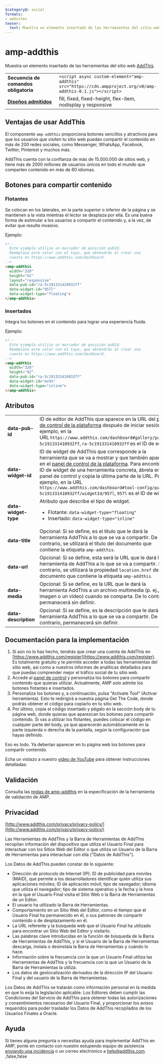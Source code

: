 ```yaml
---
$category@: social
formats:
- websites
teaser:
  text: Muestra un elemento insertado de las herramientas del sitio web AddThis.
---
```


<!---
Copyright 2018 The AMP HTML Authors. All Rights Reserved.

Licensed under the Apache License, Version 2.0 (the "License");
you may not use this file except in compliance with the License.
You may obtain a copy of the License at

      http://www.apache.org/licenses/LICENSE-2.0

Unless required by applicable law or agreed to in writing, software
distributed under the License is distributed on an "AS-IS" BASIS,
WITHOUT WARRANTIES OR CONDITIONS OF ANY KIND, either express or implied.
See the License for the specific language governing permissions and
limitations under the License.
-->

# amp-addthis

Muestra un elemento insertado de las herramientas del sitio web [AddThis](https://www.addthis.com).

<table>
  <tr>
    <td width="40%"><strong>Secuencia de comandos obligatoria</strong></td>
    <td><code>&lt;script async custom-element="amp-addthis" src="https://cdn.ampproject.org/v0/amp-addthis-0.1.js">&lt;/script></code></td>
  </tr>
  <tr>
    <td class="col-fourty"><strong><a href="https://www.ampproject.org/docs/guides/responsive/control_layout.html">Diseños admitidos</a></strong></td>
    <td>fill, fixed, fixed-height, flex-item, nodisplay y responsive</td>
  </tr>
</table>


## Ventajas de usar AddThis

El componente `amp-addthis` proporciona botones sencillos y atractivos para que los usuarios que visiten tu sitio web puedan compartir el contenido en más de 200 redes sociales, como Messenger, WhatsApp, Facebook, Twitter, Pinterest y muchos más.

AddThis cuenta con la confianza de más de 15.000.000 de sitios web, y tiene más de 2000 millones de usuarios únicos en todo el mundo que comparten contenido en más de 60 idiomas.

## Botones para compartir contenido

### Flotantes

Se colocan en los laterales, en la parte superior o inferior de la página y se mantienen a la vista mientras el lector se desplaza por ella. Es una buena forma de estimular a los usuarios a compartir el contenido y, a la vez, de evitar que resulte invasivo.

Ejemplo:
```html
<!--
  Este ejemplo utiliza un marcador de posición pubId.
  Reemplaza este valor con el tuyo, que obtendrás al crear una
  cuenta en https://www.addthis.com/dashboard.
-->
<amp-addthis
  width="320"
  height="92"
  layout="responsive"
  data-pub-id="ra-5c191331410932ff"
  data-widget-id="957l"
  data-widget-type="floating">
</amp-addthis>
```

### Insertados

Integra los botones en el contenido para lograr una experiencia fluida.

Ejemplo:
```html
<!--
  Este ejemplo utiliza un marcador de posición pubId.
  Reemplaza este valor con el tuyo, que obtendrás al crear una
  cuenta en https://www.addthis.com/dashboard.
-->
<amp-addthis
  width="320"
  height="92"
  data-pub-id="ra-5c191331410932ff"
  data-widget-id="mv93"
  data-widget-type="inline">
</amp-addthis>
```

## Atributos

<table>
  <tr>
    <td width="40%"><strong>data-pub-id</strong></td>
    <td>ID de editor de AddThis que aparece en la URL del <a href="https://addthis.com/dashboard">panel de control de la plataforma</a> después de iniciar sesión. Por ejemplo, en la URL <code>https://www.addthis.com/dashboard#gallery/pub/ra-5c191331410932ff</code>, <code>ra-5c191331410932ff</code> es el ID de editor.</td>
  </tr>
  <tr>
    <td width="40%"><strong>data-widget-id</strong></td>
    <td>ID de widget de AddThis que corresponde a la herramienta que se va a mostrar y que también aparece en el <a href="https://addthis.com/dashboard">panel de control de la plataforma</a>. Para encontrar el ID de widget de una herramienta concreta, ábrela en el panel de control y copia la última parte de la URL. Por ejemplo, en la URL <code>https://www.addthis.com/dashboard#tool-config/pub/ra-5c191331410932ff/widgetId/957l</code>, <code>957l</code> es el ID de widget.</td>
  </tr>
  <tr>
    <td width="40%"><strong>data-widget-type</strong></td>
    <td>Atributo que describe el tipo de widget.
      <ul>
        <li>Flotante: <code>data-widget-type="floating"</code></li>
        <li>Insertado: <code>data-widget-type="inline"</code></li>
      </ul></td>
    </tr>
    <tr>
      <td width="40%"><strong>data-title</strong></td>
      <td>Opcional: Si se define, es el título que le dará la herramienta AddThis a lo que se va a compartir. De lo contrario, se utilizará el título del documento que contiene la etiqueta <code>amp-addthis</code>.</td>
    </tr>
    <tr>
      <td width="40%"><strong>data-url</strong></td>
      <td>Opcional: Si se define, esta será la URL que le dará la herramienta de AddThis a lo que se va a compartir. De lo contrario, se utilizará la propiedad <code>location.href</code> del documento que contiene la etiqueta <code>amp-addthis</code>.</td>
    </tr>
    <tr>
      <td width="40%"><strong>data-media</strong></td>
      <td>Opcional: Si se define, es la URL que le dará la herramienta AddThis a un archivo multimedia (p. ej., una imagen o un vídeo) cuando se comparta. De lo contrario, permanecerá sin definir.</td>
    </tr>
    <tr>
      <td width="40%"><strong>data-description</strong></td>
      <td>Opcional: Si se define, es la descripción que le dará la herramienta AddThis a lo que se va a compartir. De lo contrario, permanecerá sin definir.</td>
    </tr>
  </table>

## Documentación para la implementación

1. Si aún no lo has hecho, tendrás que crear una cuenta de AddThis en [https://www.addthis.com/register](https://www.addthis.com/register). Es totalmente gratuito y te permite acceder a todas las herramientas del sitio web, así como a nuestros informes de analíticas detallados para que puedas comprender mejor el tráfico social de tu sitio web.
1. Accede al [panel de control](https://addthis.com/dashboard) y personaliza los botones para compartir contenido que quieras utilizar. Actualmente, AMP solo admite los botones flotantes e insertados.
1. Personaliza los botones y, a continuación, pulsa "Activate Tool" (Activar herramienta). Esto te redirigirá a nuestra página Get The Code, donde podrás obtener el código para copiarlo en tu sitio web.
1. Por último, copia el código insertado y pégalo en la sección body de tu página web, donde quieras que aparezcan los botones para compartir contenido. Si vas a utilizar los flotantes, puedes colocar el código en cualquier parte del body, ya que aparecerán automáticamente en la parte izquierda o derecha de la pantalla, según la configuración que hayas definido.

Eso es todo. Ya deberían aparecer en tu página web los botones para compartir contenido.

Echa un vistazo a nuestro [vídeo de YouTube](https://www.youtube.com/watch?v=BSkuAB4er2o) para obtener instrucciones detalladas:
<amp-youtube width="480" height="270" data-videoid="BSkuAB4er2o" layout="responsive"></amp-youtube>

## Validación

Consulta las [reglas de amp-addthis](https://github.com/ampproject/amphtml/blob/master/extensions/amp-addthis/validator-amp-addthis.protoascii) en la especificación de la herramienta de validación de AMP.

## Privacidad

[http://www.addthis.com/privacy/privacy-policy/](http://www.addthis.com/privacy/privacy-policy/)

Las Herramientas de AddThis y la Barra de Herramientas de AddThis recopilan información del dispositivo que utiliza el Usuario Final para interactuar con los Sitios Web del Editor o que utiliza un Usuario de la Barra de Herramientas para interactuar con ella ("Datos de AddThis").

Los Datos de AddThis pueden constar de lo siguiente:

* Dirección de protocolo de Internet (IP); ID de publicidad para móviles (MAID), que permite a los desarrolladores identificar quién utiliza sus aplicaciones móviles; ID de aplicación móvil; tipo de navegador; idioma que utiliza el navegador; tipo de sistema operativo y la fecha y la hora en la que el Usuario Final visita el Sitio Web o la Barra de Herramientas de un Editor.
* El usuario ha utilizado la Barra de Herramientas.
* Comportamiento en un Sitio Web del Editor, como el tiempo que el Usuario Final ha permanecido en él, o sus patrones de compartir contenido o de desplazamiento en él.
* La URL referente y la búsqueda web que el Usuario Final ha utilizado para encontrar un Sitio Web del Editor y visitarlo.
* Las palabras clave introducidas en la función de búsqueda de la Barra de Herramientas de AddThis, y si el Usuario de la Barra de Herramientas descarga, instala o desinstala la Barra de Herramientas y cuándo lo hace.
* Información sobre la frecuencia con la que un Usuario Final utiliza las Herramientas de AddThis y la frecuencia con la que un Usuario de la Barra de Herramientas la utiliza.
* Los datos de geolocalización derivados de la dirección IP del Usuario Final y del usuario de la Barra de Herramientas.

Los Datos de AddThis se tratarán como información personal en la medida en que lo exija la legislación aplicable. Los Editores deben cumplir las Condiciones del Servicio de AddThis para obtener todas las autorizaciones y consentimientos necesarios del Usuario Final, y proporcionar los avisos requeridos para poder trasladar los Datos de AddThis recopilados de los Usuarios Finales a Oracle.

## Ayuda

Si tienes alguna pregunta o necesitas ayuda para implementar AddThis en AMP, ponte en contacto con nuestro estupendo equipo de asistencia [enviando una incidencia](https://www.addthis.com/support/) o un correo electrónico a [help@addthis.com](mailto%3ahelp@addthis.com).
,false,false
